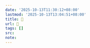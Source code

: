 ```yaml
---
date: '2025-10-13T11:30:12+08:00'
lastmod: '2025-10-13T13:04:51+08:00'
title: 󰤴
url: 󰤴
tags: []
src:
note:
---
```

